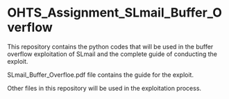 # OHTS_Assignment_SLmail_Buffer_Overflow
This repository contains the python codes that will be used in the buffer overflow exploitation of SLmail and the complete guide of conducting the exploit. 

SLmail_Buffer_Overfloe.pdf file contains the guide for the exploit.

Other files in this repository will be used in the exploitation process.
